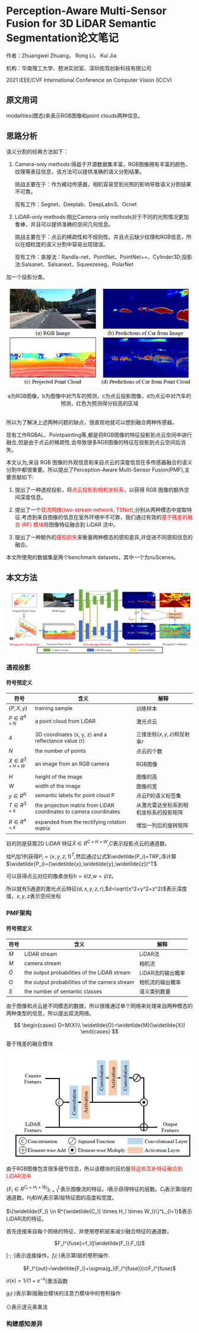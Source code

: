# Perception-Aware Multi-Sensor Fusion for 3D LiDAR Semantic Segmentation论文笔记

作者：Zhuangwei Zhuang， Rong Li， Kui Jia 

机构：华南理工大学、琶洲实验室、深圳佑驾创新科技有限公司

2021 IEEE/CVF International Conference on Computer Vision (ICCV)

## 原文用词
modalities(模态)来表示RGB图像和point clouds两种信息。

## 思路分析

语义分割的经典方法如下：

1. Camera-only methods:得益于开源数据集丰富，RGB图像拥有丰富的颜色、纹理等表征信息，该方法可以提供准确的语义分割结果。

    挑战主要在于：作为被动传感器，相机容易受到光照的影响导致语义分割结果不可靠。

    现有工作：Segnet、Deeplab、DeepLabv3、Ocnet

2. LiDAR-only methods:相比Camera-only methods对于不同的光照情况更加鲁棒，并且可以提供准确的空间几何信息。

    挑战主要在于：点云的稀疏性和不规则性。并且点云缺少纹理和RGB信息，所以在细粒度的语义分割中容易出现错误。

    现有工作：直接法：Randla-net、PointNet、PointNet++、Cylinder3D;投影法:Salsanet、Salsanext、Squeezeseg、PolarNet


加一个投影分类。

<p  align="center">
<img src="img/1.png"  align=center />
</p>
<center>a为RGB图像，b为图像中对汽车的预测，c为点云投影图像，d为点云中对汽车的预测，红色为预测得分较高的区域</center>
<br>

所以为了解决上述两种问题的缺点，很直观地就可以想到融合两种传感器。

现有工作RGBAL、Pointpainting等,都是将RGB图像的特征投影到点云空间中进行融合,但是由于点云的稀疏性,会导致很多RGB图像的特征在投影到点云空间后消失。

本文认为,来自 RGB 图像的外观信息和来自点云的深度信息在多传感器融合的语义分割中都很重要。所以提出了Perception-Aware Multi-Sensor Fusion(PMF),主要贡献如下:

1. 提出了一种透视投影，将<font color=Red>点云投影到相机坐标系</font>，以获得 RGB 图像的额外空间深度信息。

2. 提出了一个<font color=Red>双流网络(two-stream network, TSNet)</font>,分别从两种模态中提取特征.考虑到来自图像的信息在室外环境中不可靠，我们通过有效的<font color=Red>基于残差的融合 (RF) 模块</font>将图像特征融合到 LiDAR 流中。

3. 提出了一种额外的<font color=Red>感知损失</font>来衡量两种模态的感知差异,并促进不同感知信息的融合。

本文所使用的数据集是两个benchmark datasets，其中一个为nuScenes。

## 本文方法

<p  align="center">
<img src="img/2.png"  align=center />
</p>

### 透视投影

#### 符号预定义
|  符号  | 含义  | 解释  |
|  ----  | ----  | ----  |
| $\{P,X,y\}$ | training sample | 训练样本 |
| $P \in R^{4 \times N}$ | a point cloud from LiDAR | 激光点云 |
| $4$ |3D coordinates (x, y, z) and a reflectance value (r)|三维坐标$\{x,y,z\}$和反射率$r$|
| $N$ |the number of points|点云的个数|
| $X \in R^{3 \times H  \times W}$ |an image from an RGB camera|RGB图像|
| $H$ |height of the image|图像的高|
| $W$ |width of the image|图像的宽|
| $y\in R^N$ |semantic labels for point cloud P|点云P的语义标签集|
| $T \in R^{3 \times 4}$ |the projection matrix from LiDAR coordinates to camera coordinates|从激光雷达坐标系到相机坐标系的投影矩阵|
| $R \in R^{4 \times 4}$ |expanded from the rectifying rotation matrix|增加一列后的旋转矩阵|


目的则是获取2D LiDAR 特征$\widetilde{X} \in {R^{C \times H \times W}}$,$C$表示投影点云的通道数。

给$P_i$加1列获得$P_i=(x,y,z,1)^T$,然后通过公式$\widetilde{P_i}=TRP_i$计算$\widetilde{P_i}=(\widetilde{x},\widetilde{y},\widetilde{z})^T$


可以获得点云对应的像素坐标$h=\widetilde{x}/\widetilde{z}$,$w=\widetilde{y}/\widetilde{z}$。

所以就有5通道的激光点云特征$(d,x,y,z,r)$,$d=\sqrt{x^2+y^2+z^2}$表示深度值，$x,y,z$表示空间坐标

### PMF架构

#### 符号预定义
|  符号  | 含义  | 解释  |
|  ----  | ----  | ----  |
| $\widetilde{M}$ | LiDAR stream | LiDAR流 |
| $M$ | camera stream | 相机流 |
| $\widetilde{O}$ | the output probabilities of the LiDAR stream | LiDAR流的输出概率 |
| $O$ | the output probabilities of the camera stream | 相机流的输出概率 |
| $S$ | the number of semantic classes | 语义类别数量 |

由于图像和点云是不同模态的数据，所以很难通过单个网络来处理来自两种模态的两种类型的信息，所以提出双流网络。

$$ 
\begin{cases}
O=M(X)\\
\widetilde{O}=\widetilde{M}(\widetilde{X})
\end{cases}
$$

基于残差的融合模块

<p  align="center">
<img src="img/3.png"  align=center />
</p>

由于RGB图像包含很多细节信息，所以该模块的目的是<font color=Red>将这些互补特征融合到LiDAR流中</font>

$\{F_l \in R^{C_l \times H_l \times W_l}\}^L_{l=1}$表示图像流的特征。$l$表示获得特征的层数。$C_l$表示第$l$层的通道数。$H_l$和$W_l$表示第$l$层特征图的高度和宽度。

$\{\widetilde{F_l} \in R^{\widetilde{C_l} \times H_l \times W_l}\}^L_{l=1}$表示LiDAR流的特征。

首先连接来自每个网络的特征，并使用卷积层来减少融合特征的通道数。

<center>$F_l^{fuse}=f_l([\widetilde{F_l};F_l])$ </center>

$[ \cdot; \cdot]$表示连接操作。$f_l( \cdot)$表示第l层的卷积操作.

<center>$F_l^{out}=\widetilde{F_l}+\sigma(g_l(F_l^{fuse}))⊙F_l^{fuse}$</center>

$\sigma(x)=1/(1+e^{-x})$激活函数

$g_l(\cdot)$表示第l层融合模块的注意力模块中的卷积操作

⊙表示逐元素乘法

### 构建感知差异













